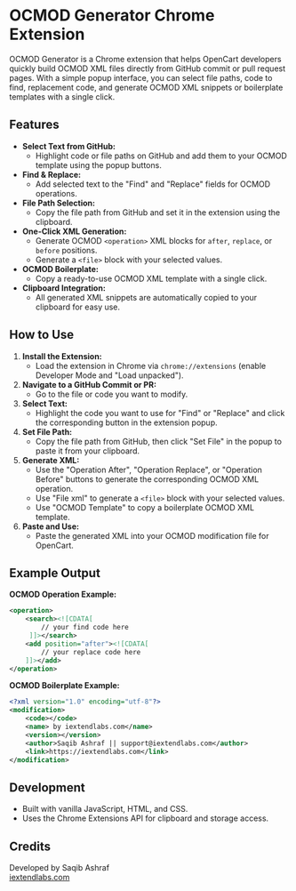 # OCMOD Generator Chrome Extension

OCMOD Generator is a Chrome extension that helps OpenCart developers quickly build OCMOD XML files directly from GitHub commit or pull request pages. With a simple popup interface, you can select file paths, code to find, replacement code, and generate OCMOD XML snippets or boilerplate templates with a single click.

## Features

- **Select Text from GitHub:**
  - Highlight code or file paths on GitHub and add them to your OCMOD template using the popup buttons.
- **Find & Replace:**
  - Add selected text to the "Find" and "Replace" fields for OCMOD operations.
- **File Path Selection:**
  - Copy the file path from GitHub and set it in the extension using the clipboard.
- **One-Click XML Generation:**
  - Generate OCMOD `<operation>` XML blocks for `after`, `replace`, or `before` positions.
  - Generate a `<file>` block with your selected values.
- **OCMOD Boilerplate:**
  - Copy a ready-to-use OCMOD XML template with a single click.
- **Clipboard Integration:**
  - All generated XML snippets are automatically copied to your clipboard for easy use.

## How to Use

1. **Install the Extension:**
   - Load the extension in Chrome via `chrome://extensions` (enable Developer Mode and "Load unpacked").
2. **Navigate to a GitHub Commit or PR:**
   - Go to the file or code you want to modify.
3. **Select Text:**
   - Highlight the code you want to use for "Find" or "Replace" and click the corresponding button in the extension popup.
4. **Set File Path:**
   - Copy the file path from GitHub, then click "Set File" in the popup to paste it from your clipboard.
5. **Generate XML:**
   - Use the "Operation After", "Operation Replace", or "Operation Before" buttons to generate the corresponding OCMOD XML operation.
   - Use "File xml" to generate a `<file>` block with your selected values.
   - Use "OCMOD Template" to copy a boilerplate OCMOD XML template.
6. **Paste and Use:**
   - Paste the generated XML into your OCMOD modification file for OpenCart.

## Example Output

**OCMOD Operation Example:**
```xml
<operation>
    <search><![CDATA[
        // your find code here
     ]]></search>
    <add position="after"><![CDATA[
        // your replace code here
    ]]></add>
</operation>
```

**OCMOD Boilerplate Example:**
```xml
<?xml version="1.0" encoding="utf-8"?>
<modification>
    <code></code>
    <name> by iextendlabs.com</name>
    <version></version>
    <author>Saqib Ashraf || support@iextendlabs.com</author>
    <link>https://iextendlabs.com</link>
</modification>
```

## Development

- Built with vanilla JavaScript, HTML, and CSS.
- Uses the Chrome Extensions API for clipboard and storage access.

## Credits

Developed by Saqib Ashraf  
[iextendlabs.com](https://iextendlabs.com)

